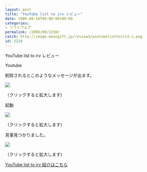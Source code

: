 ```yaml
---
layout: post
title: "YouTube list to irv レビュー"
date: 2006-08-16T09:00:00+09:00
categories:
- ソフトウェア
permalink: /2006/08/2230/
catch: http://image.moongift.jp/review3/youtubelisttoirv3.s.png
id: 2218
---
```

YouTube list to irv レビュー  
<!--more-->

Youtube

  

削除されるとこのようなメッセージが出ます。

  

[![](http://image.moongift.jp/review3/youtubelisttoirv2.s.png)](http://image.moongift.jp/review3/youtubelisttoirv2.png)  
  
（クリックすると拡大します)

  

起動

  

  

[![](http://image.moongift.jp/review3/youtubelisttoirv3.s.png)](http://image.moongift.jp/review3/youtubelisttoirv3.png)  
  
（クリックすると拡大します)

  

見事見つかりました。

  

[![](http://image.moongift.jp/review3/youtubelisttoirv1.s.png)](http://image.moongift.jp/review3/youtubelisttoirv1.png)  
  
（クリックすると拡大します)

  

[YouTube list to irv 紹介はこちら](http://fw.moongift.jp/intro/i-2229.html)

